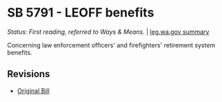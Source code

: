 # SB 5791 - LEOFF benefits
*Status: First reading, referred to Ways & Means.* | [leg.wa.gov summary](https://app.leg.wa.gov/billsummary?BillNumber=5791&Year=2021)

Concerning law enforcement officers' and firefighters' retirement system benefits.

## Revisions
* [Original Bill](1/)